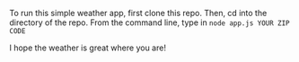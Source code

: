 To run this simple weather app, first clone this repo. Then, cd into the directory of the repo. From the command line, type in `node app.js YOUR ZIP CODE`

I hope the weather is great where you are!
